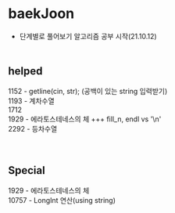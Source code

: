 # baekJoon
- 단계별로 풀어보기 알고리즘 공부 시작(21.10.12)
　  
   　  
## helped
1152 - getline(cin, str); (공백이 있는 string 입력받기)   
1193 - 계차수열   
1712  
1929 - 에라토스테네스의 체 +++ fill_n, endl vs '\n'  
2292 - 등차수열    

　  
## Special
1929  - 에라토스테네스의 체  
10757 - LongInt 연산(using string)   

